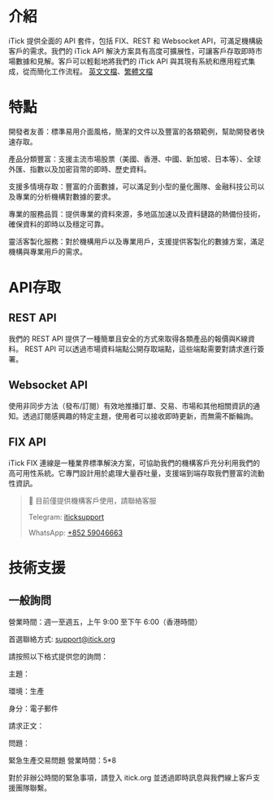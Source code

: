 # 介紹

iTick 提供全面的 API 套件，包括 FIX、REST 和 Websocket API，可滿足機構級客戶的需求。我們的 iTick API 解決方案具有高度可擴展性，可讓客戶存取即時市場數據和見解。客戶可以輕鬆地將我們的 iTick API 與其現有系統和應用程式集成，從而簡化工作流程。 [英文文檔](https://itick.readme.io)、[繁體文檔](https://itick-hk.readme.io)

# 特點

開發者友善：標準易用介面風格，簡潔的文件以及豐富的各類範例，幫助開發者快速存取。

產品分類豐富：支援主流市場股票（美國、香港、中國、新加坡、日本等）、全球外匯、指數以及加密貨幣的即時、歷史資料。

支援多情境存取：豐富的介面數據，可以滿足到小型的量化團隊、金融科技公司以及專業的分析機構對數據的要求。

專業的服務品質：提供專業的資料來源，多地區加速以及資料鏈路的熱備份技術，確保資料的即時以及穩定可靠。

靈活客製化服務：對於機構用戶以及專業用戶，支援提供客製化的數據方案，滿足機構與專業用戶的需求。

# API存取



## REST API

我們的 REST API 提供了一種簡單且安全的方式來取得各類產品的報價與K線資料。 REST API 可以透過市場資料端點公開存取端點，這些端點需要對請求進行簽署。

## Websocket API

使用非同步方法（發布/訂閱）有效地推播訂單、交易、市場和其他相關資訊的通知。透過訂閱感興趣的特定主題，使用者可以接收即時更新，而無需不斷輪詢。

## FIX API

iTick FIX 連線是一種業界標準解決方案，可協助我們的機構客戶充分利用我們的高可用性系統。它專門設計用於處理大量吞吐量，支援端到端存取我們豐富的流動性資訊。

> 📘 目前僅提供機構客戶使用，請聯絡客服
>
> Telegram: [iticksupport](https://t.me/iticksupport)
>
> WhatsApp: [+852 59046663](https://wa.me/85259046663)

# 技術支援

## 一般詢問

營業時間：週一至週五，上午 9:00 至下午 6:00（香港時間）

首選聯絡方式: [support@itick.org](support@itick.org)

請按照以下格式提供您的詢問：

主題：

環境：生產

身分：電子郵件

請求正文：

問題：

緊急生產交易問題
營業時間：5*8

對於非辦公時間的緊急事項，請登入 itick.org 並透過即時訊息與我們線上客戶支援團隊聯繫。